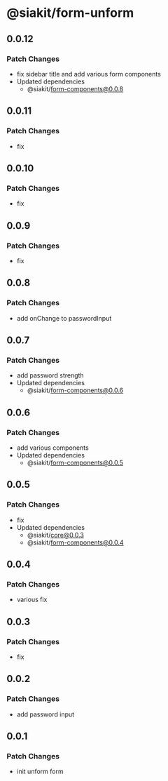# @siakit/form-unform

## 0.0.12

### Patch Changes

- fix sidebar title and add various form components
- Updated dependencies
  - @siakit/form-components@0.0.8

## 0.0.11

### Patch Changes

- fix

## 0.0.10

### Patch Changes

- fix

## 0.0.9

### Patch Changes

- fix

## 0.0.8

### Patch Changes

- add onChange to passwordInput

## 0.0.7

### Patch Changes

- add password strength
- Updated dependencies
  - @siakit/form-components@0.0.6

## 0.0.6

### Patch Changes

- add various components
- Updated dependencies
  - @siakit/form-components@0.0.5

## 0.0.5

### Patch Changes

- fix
- Updated dependencies
  - @siakit/core@0.0.3
  - @siakit/form-components@0.0.4

## 0.0.4

### Patch Changes

- various fix

## 0.0.3

### Patch Changes

- fix

## 0.0.2

### Patch Changes

- add password input

## 0.0.1

### Patch Changes

- init unform form
